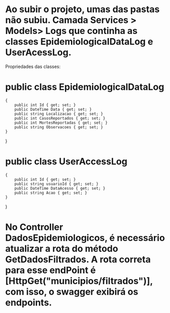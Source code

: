 # Ao subir o projeto, umas das pastas não subiu. Camada Services > Models> Logs que continha as classes EpidemiologicaIDataLog e UserAcessLog. 

Propriedades das classes: 
#   public class EpidemiologicalDataLog
    {
        public int Id { get; set; } 
        public DateTime Data { get; set; } 
        public string Localizacao { get; set; } 
        public int CasosReportados { get; set; } 
        public int MortesReportadas { get; set; } 
        public string Observacoes { get; set; } 
    }
 } 
#

#     public class UserAccessLog
    {
        public int Id { get; set; } 
        public string usuarioId { get; set; } 
        public DateTime DataAcesso { get; set; } 
        public string Acao { get; set; } 
    }
 }


# No Controller DadosEpidemiologicos, é necessário atualizar a rota do método GetDadosFiltrados. A rota correta para esse endPoint é [HttpGet("municipios/filtrados")], com isso, o swagger exibirá os endpoints. 
